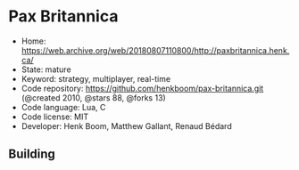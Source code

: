 # Pax Britannica

- Home: https://web.archive.org/web/20180807110800/http://paxbritannica.henk.ca/
- State: mature
- Keyword: strategy, multiplayer, real-time
- Code repository: https://github.com/henkboom/pax-britannica.git (@created 2010, @stars 88, @forks 13)
- Code language: Lua, C
- Code license: MIT
- Developer: Henk Boom, Matthew Gallant, Renaud Bédard

## Building
